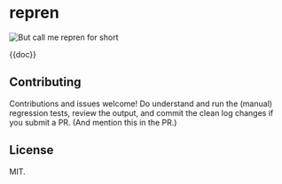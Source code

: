 # repren

![But call me repren for short](images/awkward-150.jpg)

{{doc}}

## Contributing

Contributions and issues welcome!
Do understand and run the (manual) regression tests, review the output, and commit the clean
log changes if you submit a PR. (And mention this in the PR.)

## License

MIT.
